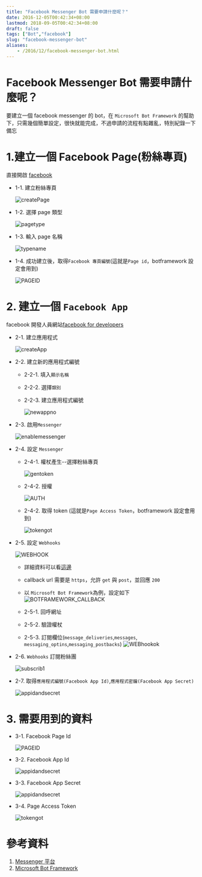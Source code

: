 ```yaml
---
title: "Facebook Messenger Bot 需要申請什麼呢？"
date: 2016-12-05T00:42:34+08:00
lastmod: 2018-09-05T00:42:34+08:00
draft: false
tags: ["Bot","facebook"]
slug: "facebook-messenger-bot"
aliases:
    - /2016/12/facebook-messenger-bot.html
---
```

# Facebook Messenger Bot 需要申請什麼呢？
要建立一個 facebook messenger 的 bot，在 `Microsoft Bot Framework` 的幫助下，只需幾個簡單設定，很快就能完成，不過申請的流程有點雜亂，特別紀錄一下備忘

# 1.建立一個 Facebook Page(粉絲專頁)
直接開啟 [facebook](https://www.facebook.com)

- 1-1. 建立粉絲專頁

    ![createPage](https://trello-attachments.s3.amazonaws.com/583b1dd86f1d8a8cf50daa8d/488x531/c4fef064784b358b1b17dec4c933979d/_output_createPage.png)

- 1-2. 選擇 page 類型

    ![pagetype](https://trello-attachments.s3.amazonaws.com/583b1dd86f1d8a8cf50daa8d/959x701/b575bc05acadbd23a3152dcbf6f3a48e/_output_pagetype.png)

- 1-3. 輸入 page 名稱

    ![typename](https://trello-attachments.s3.amazonaws.com/583b1dd86f1d8a8cf50daa8d/939x688/7ac48ff5aff6bc05529da46353f1df13/_output_typename.png)

- 1-4. 成功建立後，取得`Facebook 專頁編號`(這就是`Page id`，botframework 設定會用到)

    ![PAGEID](https://trello-attachments.s3.amazonaws.com/583b1dd86f1d8a8cf50daa8d/1200x521/e886ce23920c0663985e07c68e8a8eea/_output_PAGEID.png)

# 2. 建立一個 `Facebook App`
facebook 開發人員網站[facebook for developers](https://developers.facebook.com/)

- 2-1. 建立應用程式

    ![createApp](https://trello-attachments.s3.amazonaws.com/583b1dd86f1d8a8cf50daa8d/1200x560/a252ede431112ed79a5110d48effa550/_output_createApp.png)

- 2-2. 建立新的應用程式編號
    - 2-2-1. 填入`顯示名稱`
    - 2-2-2. 選擇`類別`
    - 2-2-3. 建立應用程式編號
        
        ![newappno](https://trello-attachments.s3.amazonaws.com/583b1dd86f1d8a8cf50daa8d/1076x543/5ecfd6f8eae47ff6acc235b2a28420b7/_output_newappno.png)

- 2-3. 啟用`Messenger`
  
    ![enablemessenger](https://trello-attachments.s3.amazonaws.com/583b1dd86f1d8a8cf50daa8d/1200x543/93bbcb2f6f428f370dadc2658cbddba8/_output_enablemessenger.png)

- 2-4. 設定 `Messenger`
    - 2-4-1. 權杖產生--選擇粉絲專頁

        ![gentoken](https://trello-attachments.s3.amazonaws.com/583b1dd86f1d8a8cf50daa8d/1200x322/a3dd385a100392172fc32eade98ff94d/_output_gentoken.png)
    - 2-4-2. 授權
        
        ![AUTH](https://trello-attachments.s3.amazonaws.com/583b1dd86f1d8a8cf50daa8d/913x896/870e06195e76a808fa5d8429ee1c371f/_output_AUTH.png)
    - 2-4-2. 取得 token (這就是`Page Access Token`，botframework 設定會用到)

        ![tokengot](https://trello-attachments.s3.amazonaws.com/583b1dd86f1d8a8cf50daa8d/1200x325/3da5e4af38c153a4a3e9664045d97b9f/_output_tokengot.png)

- 2-5. 設定 `Webhooks`

    ![WEBHOOK](https://trello-attachments.s3.amazonaws.com/583b1dd86f1d8a8cf50daa8d/1200x242/1ffe2e67616bcd1bd5ca6399083abeb0/_output_webhook.png)

    - 詳細資料可以看[這邊](https://developers.facebook.com/docs/graph-api/webhooks)
    -  callback url 需要是 `https`，允許 `get` 與 `post`，並回應 `200`
    - 以 `Microsoft Bot Framework`為例，設定如下
        ![BOTFRAMEWORK_CALLBACK](https://trello-attachments.s3.amazonaws.com/583b1dd86f1d8a8cf50daa8d/879x739/cf89fa714cc906f9e44b30c12e5d124b/_output_BOTFRAMEWORK_CALLBACK.png)

    - 2-5-1. 回呼網址
    - 2-5-2. 驗證權杖
    - 2-5-3. 訂閱欄位(`message_deliveries`,`messages`, `messaging_optins`,`messaging_postbacks`)
        ![WEBhookok](https://trello-attachments.s3.amazonaws.com/583b1dd86f1d8a8cf50daa8d/1200x734/b9bcb0c23ce73404d57a35460c1d42d1/_output_WEBhookok.png)

- 2-6. `Webhooks` 訂閱粉絲團
    
    ![subscrib1](https://trello-attachments.s3.amazonaws.com/583b1dd86f1d8a8cf50daa8d/1196x441/9bee97fc95ab60c6e3fccb0c9755ed8d/_output_subscrib1.png)

- 2-7. 取得`應用程式編號(Facebook App Id)`,`應用程式密鑰(Facebook App Secret)`
    
    ![appidandsecret](https://trello-attachments.s3.amazonaws.com/583b1dd86f1d8a8cf50daa8d/1200x387/7b49cef0d8316d9fd6f746c94d845db5/_output_appidandsecret.png)


# 3. 需要用到的資料
- 3-1. Facebook Page Id
    
    ![PAGEID](https://trello-attachments.s3.amazonaws.com/583b1dd86f1d8a8cf50daa8d/1200x521/e886ce23920c0663985e07c68e8a8eea/_output_PAGEID.png)

- 3-2. Facebook App Id
    
    ![appidandsecret](https://trello-attachments.s3.amazonaws.com/583b1dd86f1d8a8cf50daa8d/1200x387/7b49cef0d8316d9fd6f746c94d845db5/_output_appidandsecret.png)

- 3-3. Facebook App Secret
    
    ![appidandsecret](https://trello-attachments.s3.amazonaws.com/583b1dd86f1d8a8cf50daa8d/1200x387/7b49cef0d8316d9fd6f746c94d845db5/_output_appidandsecret.png)

- 3-4. Page Access Token
    
    ![tokengot](https://trello-attachments.s3.amazonaws.com/583b1dd86f1d8a8cf50daa8d/1200x325/3da5e4af38c153a4a3e9664045d97b9f/_output_tokengot.png)




# 參考資料
1. [Messenger 平台](https://developers.facebook.com/docs/messenger-platform)
2. [Microsoft Bot Framework](https://dev.botframework.com/)